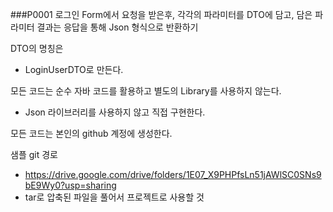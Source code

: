 ###P0001 로그인 Form에서 요청을 받은후, 각각의 파라미터를 DTO에 담고, 담은 파라미터 결과는 응답을 통해 Json 형식으로 반환하기

DTO의 명칭은
- LoginUserDTO로 만든다.

모든 코드는 순수 자바 코드를 활용하고 별도의 Library를 사용하지 않는다.
- Json 라이브러리를 사용하지 않고 직접 구현한다.

모든 코드는 본인의 github 계정에 생성한다.

샘플 git 경로
- https://drive.google.com/drive/folders/1E07_X9PHPfsLn51jAWlSC0SNs9bE9Wy0?usp=sharing
- tar로 압축된 파일을 풀어서 프로젝트로 사용할 것